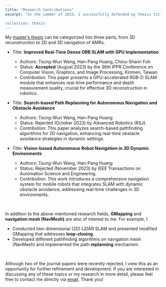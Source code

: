 ```yaml
---
title: "Research Contributions"
excerpt: "In the summer of 2023, I successfully defended my thesis titled “<b>Development of 3D Reconstruction and Navigation for Mobile Robots</b>”. As the title suggests, my research integrates two key components: <b>3D reconstruction</b> and <b>autonomous mobile robots (AMRs)</b>. This work not only forms the basis of my [master’s thesis](http://twwang97.github.io/files/thesis_abstract.pdf) published at National Taiwan University but also encompasses <b>three</b> distinct paper drafts that each explore individual aspects of my research.<br><br> After reading the [summary](https://twwang97.github.io/thesis/thesis-0/) of the thesis and my contributions, you can visualize my experiments with the following videos. 

collection: thesis
---
```


My [master’s thesis](http://twwang97.github.io/files/thesis_abstract.pdf) can be categorized into three parts, from 3D reconstruction to 2D and 3D navigation of AMRs. 

* Title: <b>Improved Real-Time Dense ORB SLAM with GPU Implementation</b>
    * Authors: Tsung-Wun Wang, Han-Pang Huang, Chiou-Shann Fuh
    * Status: <b>Accepted</b> (August 2023) by the 36th IPPR Conference on Computer Vision, Graphics, and Image Processing, Kinmen, Taiwan.
    * Contribution: This paper presents a GPU-accelerated RGB-D SLAM module that enhances real-time performance and depth measurement quality, crucial for effective 3D reconstruction in robotics.

* Title: <b>Search-based Path Replanning for Autonomous Navigation and Obstacle Avoidance</b>
    * Authors: Tsung-Wun Wang, Han-Pang Huang
    * Status: Rejected (October 2023) by Advanced Robotics (RSJ).
    * Contribution: This paper analyzes search-based pathfinding algorithms for 2D navigation, enhancing real-time obstacle avoidance strategies in dynamic settings.

* Title: <b>Vision-based Autonomous Robot Navigation in 3D Dynamic Environments</b>
    * Authors: Tsung-Wun Wang, Han-Pang Huang
    * Status: Rejected (November 2023) by IEEE Transactions on Automation Science and Engineering.
    * Contribution: This work introduces a comprehensive navigation system for mobile robots that integrates SLAM with dynamic obstacle avoidance, addressing real-time challenges in 3D environments.

<br>

In addition to the above-mentioned research fields, <b>GMapping</b> and <b>navigation mesh (NavMesh)</b> are also of interest to me. For example, I
* Conducted two-dimensional (2D) LiDAR SLAM and presented modified GMapping that addresses <b>loop-closing</b>.
* Developed different pathfinding algorithms on navigation mesh (NavMesh) and implemented the path <b>replanning</b> mechanism.

<br>

Although two of the journal papers were recently rejected, I view this as an opportunity for further refinement and development. If you are interested in discussing any of these topics or my research in more detail, please feel free to contact me directly via [email](twwang97@gmail.com). Thank you!